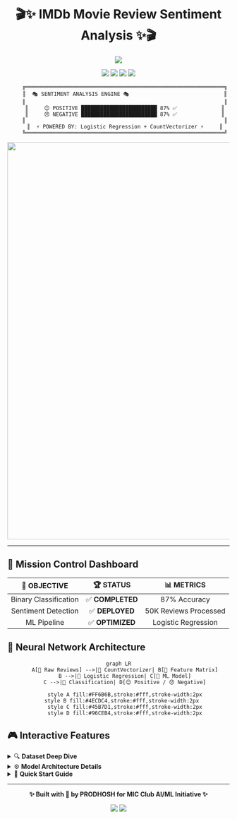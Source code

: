 <div align="center">

# 🎬✨ IMDb Movie Review Sentiment Analysis ✨🎬

<img src="https://readme-typing-svg.herokuapp.com?font=Orbitron&size=40&color=%2336BCF7&center=true&vCenter=true&width=600&lines=MIC+CLUB+AI%2FML+PROJECT;PRODHOSH+VS;Sentiment+Analysis+Master;87%25+Accuracy+Achieved!" />

<p align="center">
  <img src="https://img.shields.io/badge/🤖_AI-Powered-FF6B6B?style=for-the-badge&logo=robot&logoColor=white"/>
  <img src="https://img.shields.io/badge/🧠_ML-Logistic_Regression-4ECDC4?style=for-the-badge&logo=tensorflow&logoColor=white"/>
  <img src="https://img.shields.io/badge/🎯_Accuracy-87%25-FFE66D?style=for-the-badge&logo=target&logoColor=black"/>
  <img src="https://img.shields.io/badge/📊_Dataset-50K_Reviews-A8E6CF?style=for-the-badge&logo=databricks&logoColor=black"/>
</p>

<div align="center">

```ascii
    ╔═══════════════════════════════════════════════════════════════╗
    ║  🎭 SENTIMENT ANALYSIS ENGINE 🎭                              ║
    ║                                                               ║
    ║     😊 POSITIVE ████████████████████████ 87% ✅              ║
    ║     😞 NEGATIVE ████████████████████████ 87% ✅              ║
    ║                                                               ║
    ║  ⚡ POWERED BY: Logistic Regression + CountVectorizer ⚡     ║
    ╚═══════════════════════════════════════════════════════════════╝
```

</div>

<img src="https://user-images.githubusercontent.com/74038190/212284100-561aa473-3905-4a80-b561-0d28506553ee.gif" width="900">

</div>

---

## 🚀 Mission Control Dashboard

<div align="center">

| 🎯 **OBJECTIVE** | 🏆 **STATUS** | 📊 **METRICS** |
|:---:|:---:|:---:|
| Binary Classification | ✅ **COMPLETED** | 87% Accuracy |
| Sentiment Detection | ✅ **DEPLOYED** | 50K Reviews Processed |
| ML Pipeline | ✅ **OPTIMIZED** | Logistic Regression |

</div>

## 🧠 Neural Network Architecture

<div align="center">

```mermaid
graph LR
    A[📄 Raw Reviews] -->|🔧 CountVectorizer| B[🔢 Feature Matrix]
    B -->|🤖 Logistic Regression| C[🧠 ML Model]
    C -->|🎯 Classification| D[😊 Positive / 😞 Negative]
    
    style A fill:#FF6B6B,stroke:#fff,stroke-width:2px
    style B fill:#4ECDC4,stroke:#fff,stroke-width:2px  
    style C fill:#45B7D1,stroke:#fff,stroke-width:2px
    style D fill:#96CEB4,stroke:#fff,stroke-width:2px
```

</div>

## 🎮 Interactive Features

<details>
<summary>🔍 <b>Dataset Deep Dive</b></summary>
<br>

```
📊 IMDb Dataset Statistics
═══════════════════════════
📋 Total Reviews: 50,000
📈 Positive Reviews: 25,000 (50%)
📉 Negative Reviews: 25,000 (50%)
🔀 Train/Test Split: 80/20
🎯 Classification Task: Binary
```

</details>

<details>
<summary>⚙️ <b>Model Architecture Details</b></summary>
<br>

```python
🤖 Machine Learning Pipeline
═══════════════════════════
1. 📚 Data Loading        → pandas.read_csv()
2. 🔧 Text Preprocessing  → CountVectorizer()  
3. ✂️  Data Splitting     → train_test_split()
4. 🧠 Model Training      → LogisticRegression()
5. 📊 Performance Eval    → classification_report()
```

</details>

<details>
<summary>🚀 <b>Quick Start Guide</b></summary>
<br>

```bash
# 💻 Installation & Setup
git clone https://github.com/PRODHOSH/mic_ai_ml.git
cd mic_ai_ml

# 📦 Install Dependencies  
pip install pandas scikit-learn numpy

# 🎬 Download Dataset
# Place IMDB_Dataset.csv in project folder

# ⚡ Run the Magic
python sentiment_analysis.py
```

</details>

---

<div align="center">

**✨ Built with 💖 by PRODHOSH for MIC Club AI/ML Initiative ✨**

<img src="https://komarev.com/ghpvc/?username=PRODHOSH&label=Profile%20Views&color=brightgreen&style=flat-square" />
<img src="https://img.shields.io/badge/⭐_If_Helpful-Star_This_Repo-FFD700?style=flat-square"/>

</div>
